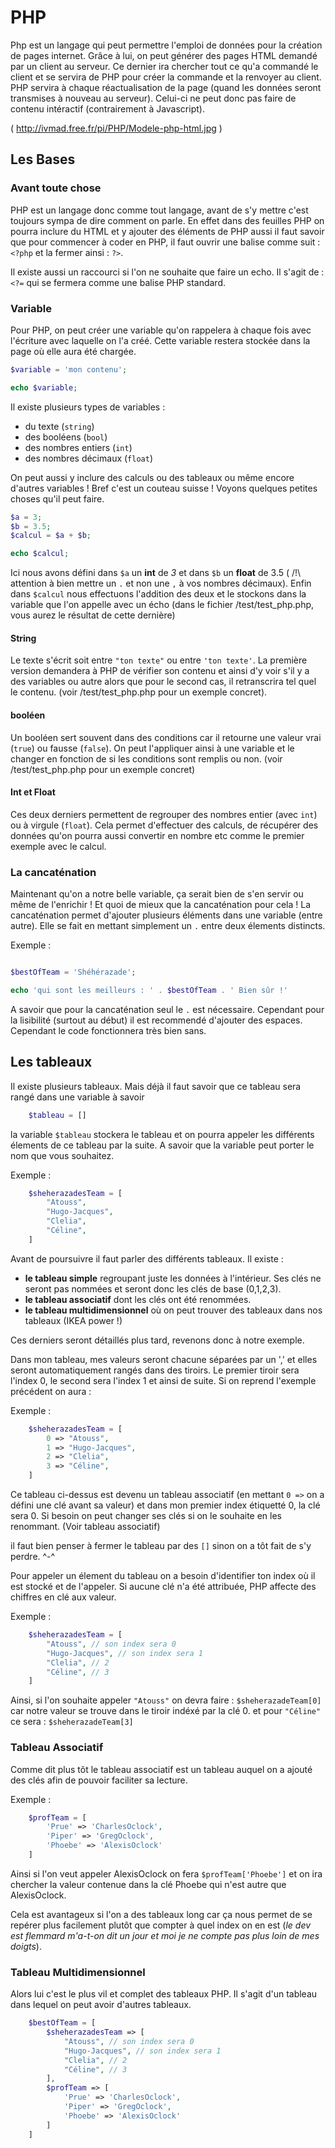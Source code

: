 # PHP

Php est un langage qui peut permettre l'emploi de données pour la création de pages internet. Grâce à lui, on peut générer des pages HTML demandé par un client au serveur. Ce dernier ira chercher tout ce qu'a commandé le client et se servira de PHP pour créer la commande et la renvoyer au client. PHP servira à chaque réactualisation de la page (quand les données seront transmises à nouveau au serveur). Celui-ci ne peut donc pas faire de contenu intéractif (contrairement à Javascript).

( http://ivmad.free.fr/pi/PHP/Modele-php-html.jpg )

## Les Bases

### Avant toute chose

PHP est un langage donc comme tout langage, avant de s'y mettre c'est toujours sympa de dire comment on parle. En effet dans des feuilles PHP on pourra inclure du HTML et y ajouter des éléments de PHP aussi il faut savoir que pour commencer à coder en PHP, il faut ouvrir une balise comme suit : `<?php` et la fermer ainsi : `?>`.

Il existe aussi un raccourci si l'on ne souhaite que faire un echo. Il s'agit de : `<?=` qui se fermera comme une balise PHP standard.

### Variable

Pour PHP, on peut créer une variable qu'on rappelera à chaque fois avec l'écriture avec laquelle on l'a créé. Cette variable restera stockée dans la page où elle aura été chargée.

```php
$variable = 'mon contenu';

echo $variable;
```

Il existe plusieurs types de variables :

- du texte (`string`)
- des booléens (`bool`)
- des nombres entiers (`int`)
- des nombres décimaux (`float`)

On peut aussi y inclure des calculs ou des tableaux ou même encore d'autres variables ! Bref c'est un couteau suisse ! Voyons quelques petites choses qu'il peut faire.

```php
$a = 3;
$b = 3.5;
$calcul = $a + $b;

echo $calcul;

```

Ici nous avons défini dans `$a` un **int** de *3* et dans `$b` un **float** de 3.5 ( /!\ attention à bien mettre un `.` et non une `,` à vos nombres décimaux). Enfin dans `$calcul` nous effectuons l'addition des deux et le stockons dans la variable que l'on appelle avec un écho (dans le fichier /test/test_php.php, vous aurez le résultat de cette dernière)

#### String

Le texte s'écrit soit entre `"ton texte"` ou entre `'ton texte'`. La première version demandera à PHP de vérifier son contenu et ainsi d'y voir s'il y a des variables ou autre alors que pour le second cas, il retranscrira tel quel le contenu. (voir /test/test_php.php pour un exemple concret).

#### booléen

Un booléen sert souvent dans des conditions car il retourne une valeur vrai (`true`) ou fausse (`false`). On peut l'appliquer ainsi à une variable et le changer en fonction de si les conditions sont remplis ou non. (voir /test/test_php.php pour un exemple concret)

#### Int et Float

Ces deux derniers permettent de regrouper des nombres entier (avec `int`) ou à virgule (`float`). Cela permet d'effectuer des calculs, de récupérer des données qu'on pourra aussi convertir en nombre etc comme le premier exemple avec le calcul.

### La cancaténation

Maintenant qu'on a notre belle variable, ça serait bien de s'en servir ou même de l'enrichir ! Et quoi de mieux que la cancaténation pour cela ! La cancaténation permet d'ajouter plusieurs éléments dans une variable (entre autre). Elle se fait en mettant simplement un `.` entre deux élements distincts.

Exemple :
```php

$bestOfTeam = 'Shéhérazade';

echo 'qui sont les meilleurs : ' . $bestOfTeam . ' Bien sûr !'

```

A savoir que pour la cancaténation seul le `.` est nécessaire. Cependant pour la lisibilité (surtout au début) il est recommendé d'ajouter des espaces. Cependant le code fonctionnera très bien sans.

## Les tableaux

Il existe plusieurs tableaux. Mais déjà il faut savoir que ce tableau sera rangé dans une variable à savoir

```php
    $tableau = []
```

la variable `$tableau` stockera le tableau et on pourra appeler les différents élements de ce tableau par la suite. A savoir que la variable peut porter le nom que vous souhaitez.

Exemple : 

```php
    $sheherazadesTeam = [
        "Atouss",
        "Hugo-Jacques",
        "Clelia",
        "Céline",
    ]
```

Avant de poursuivre il faut parler des différents tableaux. Il existe :
- **le tableau simple** regroupant juste les données à l'intérieur. Ses clés ne seront pas nommées et seront donc les clés de base (0,1,2,3).
- **le tableau associatif** dont les clés ont été renommées.
- **le tableau multidimensionnel** où on peut trouver des tableaux dans nos tableaux (IKEA power !)

Ces derniers seront détaillés plus tard, revenons donc à notre exemple.

Dans mon tableau, mes valeurs seront chacune séparées par un ',' et elles seront automatiquement rangés dans des tiroirs. Le premier tiroir sera l'index 0, le second sera l'index 1 et ainsi de suite. Si on reprend l'exemple précédent on aura :

Exemple : 

```php
    $sheherazadesTeam = [
        0 => "Atouss",
        1 => "Hugo-Jacques",
        2 => "Clelia",
        3 => "Céline",
    ]
```

Ce tableau ci-dessus est devenu un tableau associatif (en mettant `0 =>` on a défini une clé avant sa valeur) et dans mon premier index étiquetté 0, la clé sera 0. Si besoin on peut changer ses clés si on le souhaite en les renommant. (Voir tableau associatif)

il faut bien penser à fermer le tableau par des `[]` sinon on a tôt fait de s'y perdre. ^-^

Pour appeler un élement du tableau on a besoin d'identifier ton index où il est stocké et de l'appeler. Si aucune clé n'a été attribuée, PHP affecte des chiffres en clé aux valeur.

Exemple : 

```php
    $sheherazadesTeam = [
        "Atouss", // son index sera 0
        "Hugo-Jacques", // son index sera 1
        "Clelia", // 2
        "Céline", // 3
    ]
```

Ainsi, si l'on souhaite appeler `"Atouss"` on devra faire : `$sheherazadeTeam[0]` car notre valeur se trouve dans le tiroir indéxé par la clé 0. et pour `"Céline"` ce sera : `$sheherazadeTeam[3]`

### Tableau Associatif

Comme dit plus tôt le tableau associatif est un tableau auquel on a ajouté des clés afin de pouvoir faciliter sa lecture.

Exemple : 

```php
    $profTeam = [
        'Prue' => 'CharlesOclock',
        'Piper' => 'GregOclock',
        'Phoebe' => 'AlexisOclock'
    ]
```

Ainsi si l'on veut appeler AlexisOclock on fera `$profTeam['Phoebe']` et on ira chercher la valeur contenue dans la clé Phoebe qui n'est autre que AlexisOclock.

Cela est avantageux si l'on a des tableaux long car ça nous permet de se repérer plus facilement plutôt que compter à quel index on en est (*le dev est flemmard m'a-t-on dit un jour et moi je ne compte pas plus loin de mes doigts*).

### Tableau Multidimensionnel

Alors lui c'est le plus vil et complet des tableaux PHP. Il s'agit d'un tableau dans lequel on peut avoir d'autres tableaux.

```php
    $bestOfTeam = [
        $sheherazadesTeam => [
            "Atouss", // son index sera 0
            "Hugo-Jacques", // son index sera 1
            "Clelia", // 2
            "Céline", // 3
        ],
        $profTeam => [
            'Prue' => 'CharlesOclock',
            'Piper' => 'GregOclock',
            'Phoebe' => 'AlexisOclock'
        ]
    ]
```
